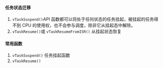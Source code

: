 #### 任务状态迁移
1. `vTaskSuspend()`API 函数都可以将处于任何状态的任务挂起，被挂起的任务得不到 CPU 的使用权，也不会参与调度，除非它从挂起态中解除。
2. `vTaskResume()`或  `vTaskResumeFromISR()` 从挂起状态恢复

#### 常用函数
1. `vTaskSuspend()` 任务挂起函数
2. `vTaskResume()` 